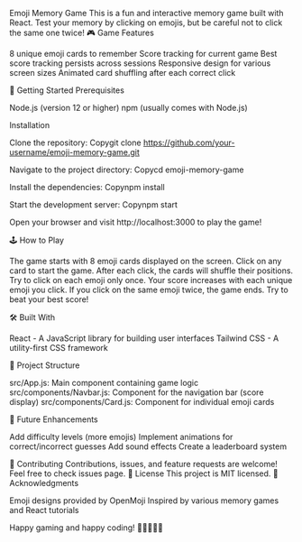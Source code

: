 Emoji Memory Game
This is a fun and interactive memory game built with React. Test your memory by clicking on emojis, but be careful not to click the same one twice!
🎮 Game Features

8 unique emoji cards to remember
Score tracking for current game
Best score tracking persists across sessions
Responsive design for various screen sizes
Animated card shuffling after each correct click

🚀 Getting Started
Prerequisites

Node.js (version 12 or higher)
npm (usually comes with Node.js)

Installation

Clone the repository:
Copygit clone https://github.com/your-username/emoji-memory-game.git

Navigate to the project directory:
Copycd emoji-memory-game

Install the dependencies:
Copynpm install

Start the development server:
Copynpm start

Open your browser and visit http://localhost:3000 to play the game!

🕹️ How to Play

The game starts with 8 emoji cards displayed on the screen.
Click on any card to start the game.
After each click, the cards will shuffle their positions.
Try to click on each emoji only once.
Your score increases with each unique emoji you click.
If you click on the same emoji twice, the game ends.
Try to beat your best score!

🛠️ Built With

React - A JavaScript library for building user interfaces
Tailwind CSS - A utility-first CSS framework

📁 Project Structure

src/App.js: Main component containing game logic
src/components/Navbar.js: Component for the navigation bar (score display)
src/components/Card.js: Component for individual emoji cards

🔮 Future Enhancements

Add difficulty levels (more emojis)
Implement animations for correct/incorrect guesses
Add sound effects
Create a leaderboard system

🤝 Contributing
Contributions, issues, and feature requests are welcome! Feel free to check issues page.
📝 License
This project is MIT licensed.
👏 Acknowledgments

Emoji designs provided by OpenMoji
Inspired by various memory games and React tutorials


Happy gaming and happy coding! 🎉👨‍💻👩‍💻
